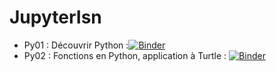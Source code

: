 # JupyterIsn
* Py01 : Découvrir Python :[![Binder](https://mybinder.org/badge_logo.svg)](https://mybinder.org/v2/gh/BugJackBarron/JupyterIsn/master?filepath=PY01_Debuter_Python.ipynb)
* Py02 : Fonctions en Python, application à Turtle : [![Binder](https://mybinder.org/badge_logo.svg)](https://mybinder.org/v2/gh/BugJackBarron/JupyterIsn/master?filepath=PY02_Fonctions_Turtle.ipynb)
